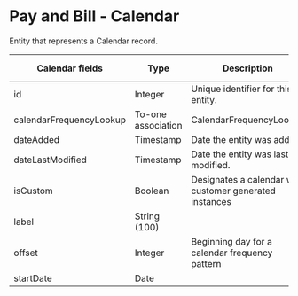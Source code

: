 # Pay and Bill - Calendar

Entity that represents a Calendar record.


<table>
    <colgroup>
        <col width="20%" />
        <col width="20%" />
        <col width="20%" />
        <col width="20%" />
        <col width="20%" />
    </colgroup>
    <thead>
        <tr class="header">
            <th>Calendar fields</th>
            <th>Type</th>
            <th>Description</th>
            <th>Not null</th>
            <th>Read-only</th>
        </tr>
    </thead>
    <tbody>
        <tr class="even">
            <td>id</td>
            <td>Integer</td>
            <td>Unique identifier for this entity.</td>
            <td>X</td>
            <td>X</td>
        </tr>
        <tr class="odd">
            <td>calendarFrequencyLookup</td>
            <td>To-one association</td>
            <td>CalendarFrequencyLookup</td>
            <td>X</td>
            <td></td>
        </tr>
        <tr class="even">
            <td>dateAdded</td>
            <td>Timestamp</td>
            <td>Date the entity was added.</td>
            <td>X</td>
            <td>X</td>
        </tr>
        <tr class="odd">
            <td>dateLastModified</td>
            <td>Timestamp</td>
            <td>Date the entity was last modified.</td>
            <td></td>
            <td></td>
        </tr>
        <tr class="even">
            <td>isCustom</td>
            <td>Boolean</td>
            <td>Designates a calendar with customer generated instances</td>
            <td>X</td>
            <td>X</td>
        </tr>
        <tr class="odd">
            <td>label</td>
            <td>String (100)</td>
            <td></td>
            <td>X</td>
            <td></td>
        </tr>
        <tr class="even">
            <td>offset</td>
            <td>Integer</td>
            <td>Beginning day for a calendar frequency pattern</td>
            <td></td>
            <td></td>
        </tr>
        <tr class="odd">
            <td>startDate</td>
            <td>Date</td>
            <td></td>
            <td>X</td>
            <td></td>
        </tr>
    </tbody>
</table>



     
        
